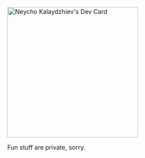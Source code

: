 <a href="https://app.daily.dev/neychok"><img src="https://api.daily.dev/devcards/3185c9cf84a549058c24f47db55a592d.png?r=vai" width="300" alt="Neycho Kalaydzhiev's Dev Card"/></a>

Fun stuff are private, sorry.
